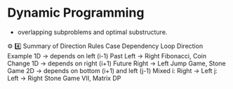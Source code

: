 # Dynamic Programming

- overlapping subproblems and optimal substructure.

⚙️ 4️⃣ Summary of Direction Rules
Case	Dependency	Loop Direction	Example
1D → depends on left (i-1)	Past	Left → Right	Fibonacci, Coin Change
1D → depends on right (i+1)	Future	Right → Left	Jump Game, Stone Game
2D → depends on bottom (i+1) and left (j-1)	Mixed	i: Right → Left
j: Left → Right	Stone Game VII, Matrix DP